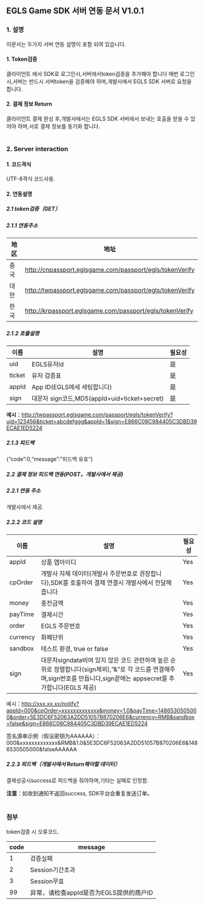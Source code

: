 ## EGLS Game SDK 서버 연동 문서 V1.0.1

### 1. 설명
이문서는 두가지 서버 연동 설명이 포함 되여 있습니다.

#### 1. Token검증
클라이언트 에서 SDK로 로그인시,서버에서token검증을 추가해야 합니다 매번 로그인시,서버는 반드시 서버token을 검증해야 하며,개발사에서 EGLS SDK 서버로 요청을 합니다.

#### 2. 결제 정보 Return
클라이언트 결제 완성 후,개발사에서는 EGLS SDK 서버에서 보내는 호출을 받을 수 있어야 하며,서로 결제 정보를 동기화 합니다.
<br /><br />

### 2. Server interaction

#### 1. 코드격식
UTF-8격식 코드사용.

#### 2. 연동설명

##### 2.1 token검증（GET）

##### 2.1.1 연동주소
地区 | 地址
---|---
중국 | http://cnpassport.eglsgame.com/passport/egls/tokenVerify
대만 | http://twpassport.eglsgame.com/passport/egls/tokenVerify
한국 | http://krpassport.eglsgame.com/passport/egls/tokenVerify

##### 2.1.2 호출설명
이름 | 설명 | 필요성
---|---|---
uid | EGLS유저Id | 是
ticket | 유저 검증표 | 是
appId | App ID(EGLS에세 세팅합니다) | 	是
sign | 대문자 sign코드,MD5(appId+uid+ticket+secret) | 是

**예시**：http://twpassport.eglsgame.com/passport/egls/tokenVerify?uid=123456&ticket=abcdefggg&appId=1&sign=E866C08C984405C3DBD39ECAE1ED5224

##### 2.1.3 피드백
{“code”:0,“message”:”피드백 유효”}

##### 2.2 결제 정보 피드백 연동(POST，개발사에서 제공)

##### 2.2.1 연동 주소
개발사에서 제공.

##### 2.2.2 코드 설명
이름 | 설명 | 필요성
---|---|---
appId | 상품 앱아이디 | Yes
cpOrder | 개발사 자체 데이터(개발사 주문번호로 권장합니다),SDK를 호출하여 결제 연결시 개발사에서 전달해 줍니다 | Yes
money | 충전금액 | Yes
payTime | 결제시간 | Yes
order | EGLS 주문번호 | Yes
currency | 화페단위 | Yes
sandbox | 테스트 환경, true or false | Yes
sign | 대문자signdata비여 있지 않은 코드 관련하여 높은 순위로 정렬합니다(sign제외),”&”로 각 코드를 연결해주며,sign번호를 만듭니다,sign끝에는 appsecret를 추가합니다(EGLS 제공) | Yes

예시：http://xxx.xx.xx/notify?appId=000&cpOrder=xxxxxxxxxxxxx&money=1.0&payTime=1486530505000&order=5E3DC6F52063A2DD51057B870206E6&currency=RMB&sandbox=false&sign=E866C08C984405C3DBD39ECAE1ED5224

签名源串示例（假设密钥为AAAAAA）：
000&xxxxxxxxxxxxx&RMB&1.0&5E3DC6F52063A2DD51057B870206E6&1486530505000&falseAAAAAA

##### 2.2.3 피드백（개발사에서 Return해야할 데이터）
결제성공시success로 피드백을 줘야하며,기타는 실패로 인정함.

**注意**：如收到通知不返回success, SDK平台会重复发送订单。
<br /><br />

### 첨부

token검증 시 오류코드.

code | message
---|---
1 | 검증실패
2 | Session기간초과
3 | Session무효
99 | 异常，请检查appId是否为EGLS提供的商户ID
